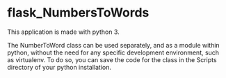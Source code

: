 # flask_NumbersToWords

This application is made with python 3.

The NumberToWord class can be used separately, and as a module within python, without the need for any specific development environment, such as virtualenv. To do so, you can save the code for the class in the Scripts directory of your python installation.
